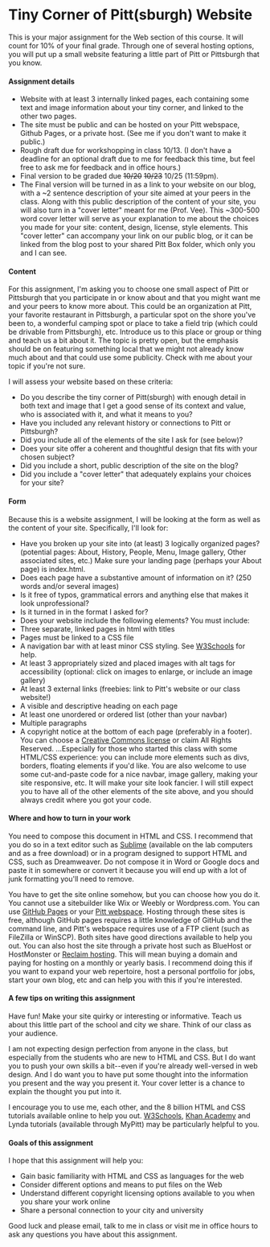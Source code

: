 # Tiny Corner of Pitt(sburgh) Website
This is your major assignment for the Web section of this course. It will count for 10% of your final grade. Through one of several hosting options, you will put up a small website featuring a little part of Pitt or Pittsburgh that you know.

#### Assignment details
* Website with at least 3 internally linked pages, each containing some text and image information about your tiny corner, and linked to the other two pages.
* The site must be public and can be hosted on your Pitt webspace, Github Pages, or a private host. (See me if you don't want to make it public.)
* Rough draft due for workshopping in class 10/13. (I don't have a deadline for an optional draft due to me for feedback this time, but feel free to ask me for feedback and in office hours.)
* Final version to be graded due ~~10/20~~ ~~10/23~~ 10/25 (11:59pm).
* The Final version will be turned in as a link to your website on our blog, with a ~2 sentence description of your site aimed at your peers in the class. Along with this public description of the content of your site, you will also turn in a "cover letter" meant for me (Prof. Vee). This ~300-500 word cover letter will serve as your explanation to me about the choices you made for your site: content, design, license, style elements. This "cover letter" can accompany your link on our public blog, or it can be linked from the blog post to your shared Pitt Box folder, which only you and I can see.

#### Content
For this assignment, I'm asking you to choose one small aspect of Pitt or Pittsburgh that you participate in or know about and that you might want me and your peers to know more about. This could be an organization at Pitt, your favorite restaurant in Pittsburgh, a particular spot on the shore you've been to, a wonderful camping spot or place to take a field trip (which could be drivable from Pittsburgh), etc. Introduce us to this place or group or thing and teach us a bit about it. The topic is pretty open, but the emphasis should be on featuring something local that we might not already know much about and that could use some publicity. Check with me about your topic if you're not sure. 

I will assess your website based on these criteria:
* Do you describe the tiny corner of Pitt(sburgh) with enough detail in both text and image that I get a good sense of its context and value, who is associated with it, and what it means to you? 
* Have you included any relevant history or connections to Pitt or Pittsburgh?
* Did you include all of the elements of the site I ask for (see below)?
* Does your site offer a coherent and thoughtful design that fits with your chosen subject?
* Did you include a short, public description of the site on the blog? 
* Did you include a "cover letter" that adequately explains your choices for your site?


#### Form
Because this is a website assignment, I will be looking at the form as well as the content of your site. Specifically, I'll look for:

* Have you broken up your site into (at least) 3 logically organized pages? (potential pages: About, History, People, Menu, Image gallery, Other associated sites, etc.) Make sure your landing page (perhaps your About page) is index.html.
* Does each page have a substantive amount of information on it? (250 words and/or several images)
* Is it free of typos, grammatical errors and anything else that makes it look unprofessional?
* Is it turned in in the format I asked for?
* Does your website include the following elements? You must include:
 * Three separate, linked pages in html with titles
 * Pages must be linked to a CSS file
 * A navigation bar with at least minor CSS styling. See [W3Schools](http://www.w3schools.com/css/css_navbar.asp) for help.
 * At least 3 appropriately sized and placed images with alt tags for accessibility (optional: click on images to enlarge, or include an image gallery)
 * At least 3 external links (freebies: link to Pitt's website or our class website!)
 * A visible and descriptive heading on each page
 * At least one unordered or ordered list (other than your navbar)
 * Multiple paragraphs
 * A copyright notice at the bottom of each page (preferably in a footer). You can choose a [Creative Commons license](https://creativecommons.org/share-your-work/) or claim All Rights Reserved.
...Especially for those who started this class with some HTML/CSS experience: you can include more elements such as divs, borders, floating elements if you'd like. You are also welcome to use some cut-and-paste code for a nice navbar, image gallery, making your site responsive, etc. It will make your site look fancier. I will still expect you to have all of the other elements of the site above, and you should always credit where you got your code. 

#### Where and how to turn in your work
You need to compose this document in HTML and CSS. I recommend that you do so in a text editor such as [Sublime](https://www.sublimetext.com/) (available on the lab computers and as a free download) or in a program designed to support HTML and CSS, such as Dreamweaver. Do not compose it in Word or Google docs and paste it in somewhere or convert it because you will end up with a lot of junk formatting you'll need to remove.

You have to get the site online somehow, but you can choose how you do it. You cannot use a sitebuilder like Wix or Weebly or Wordpress.com. You can use [GitHub Pages](https://pages.github.com/) or your [Pitt webspace](http://technology.pitt.edu/support/creating-your-own-web-site). Hosting through these sites is free, although GitHub pages requires a little knowledge of GitHub and the command line, and Pitt's webspace requires use of a FTP client (such as FileZilla or WinSCP). Both sites have good directions available to help you out. You can also host the site through a private host such as BlueHost or HostMonster or [Reclaim hosting](https://reclaimhosting.com/shared-hosting/). This will mean buying a domain and paying for hosting on a monthly or yearly basis. I recommend doing this if you want to expand your web repertoire, host a personal portfolio for jobs, start your own blog, etc and can help you with this if you're interested.


#### A few tips on writing this assignment
Have fun! Make your site quirky or interesting or informative. Teach us about this little part of the school and city we share. Think of our class as your audience.

I am not expecting design perfection from anyone in the class, but especially from the students who are new to HTML and CSS. But I do want you to push your own skills a bit--even if you're already well-versed in web design. And I do want you to have put some thought into the information you present and the way you present it. Your cover letter is a chance to explain the thought you put into it.

I encourage you to use me, each other, and the 8 billion HTML and CSS tutorials available online to help you out. [W3Schools](http://www.w3schools.com/), [Khan Academy](https://www.khanacademy.org/computing/computer-programming/html-css) and Lynda tutorials (available through MyPitt) may be particularly helpful to you.


#### Goals of this assignment
I hope that this assignment will help you:

* Gain basic familiarity with HTML and CSS as languages for the web
* Consider different options and means to put files on the Web
* Understand different copyright licensing options available to you when you share your work online
* Share a personal connection to your city and university

Good luck and please email, talk to me in class or visit me in office hours to ask any questions you have about this assignment.

